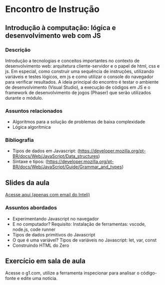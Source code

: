 # Encontro de Instrução

## Introdução à computação: lógica e desenvolvimento web com JS

### Descrição
Introdução a tecnologias e conceitos importantes no contexto de desenvolvimento web: arquitetura cliente-servidor e o papel de html, css e js. Em especial, como construir uma sequência de instruções, utilizando variáveis e testes lógicos, em js e como utilizar o console do navegador para verificar resultados. A ideia principal do encontro é testar o ambiente de desenvolvimento (Visual Studio), a execução de códigos em JS e o framework de desenvolvimento de jogos (Phaser) que serão utilizados durante o módulo.

### Assuntos relacionados
- Algoritmos para a solução de problemas de baixa complexidade
- Lógica algorítmica

### Bibliografia
- Tipos de dados em Javascript: (https://developer.mozilla.org/pt-BR/docs/Web/JavaScript/Data_structures)
- Sintaxe e tipos: (https://developer.mozilla.org/pt-BR/docs/Web/JavaScript/Guide/Grammar_and_types)

## Slides da aula
[Acesse aqui (apenas com email do Inteli)](https://drive.google.com/file/d/1lRcmLz9GBUpwlKPWRtmc8FAx2tQLcQ4y/view?usp=drive_link)

### Assuntos abordados
- Experimentando Javascript no navegador
- E no computador? Requisito: Instalação de ferramentas: vscode, node.js, code runner
- Tipos de dados primitivos do Javascript
- O que é uma variável? Tipos de variáveis no Javascript: let, var, const
- Construindo HTML do Zero

## Exercício em sala de aula
Acesse o g1.com, utilize a ferramenta inspecionar para analisar o código-fonte e edite uma notícia.

